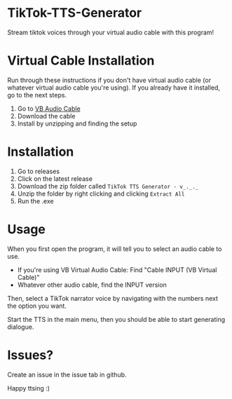 # TikTok-TTS-Generator
Stream tiktok voices through your virtual audio cable with this program!

# Virtual Cable Installation

Run through these instructions if you don't have virtual audio cable (or whatever virtual audio cable you're using). If you already have it installed, go to the next steps.

1. Go to [VB Audio Cable](https://vb-audio.com/Cable/)
2. Download the cable
3. Install by unzipping and finding the setup

# Installation
1. Go to releases
2. Click on the latest release
3. Download the zip folder called ```TikTok TTS Generator - v_._._```
4. Unzip the folder by right clicking and clicking ```Extract All```
5. Run the .exe

# Usage
When you first open the program, it will tell you to select an audio cable to use.
- If you're using VB Virtual Audio Cable: Find "Cable INPUT (VB Virtual Cable)"
- Whatever other audio cable, find the INPUT version

Then, select a TikTok narrator voice by navigating with the numbers next the option you want.

Start the TTS in the main menu, then you should be able to start generating dialogue.

# Issues?

Create an issue in the issue tab in github.

Happy ttsing :)
